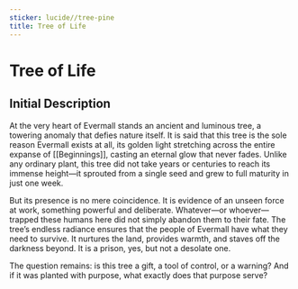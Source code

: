 ```yaml
---
sticker: lucide//tree-pine
title: Tree of Life
---
```


# Tree of Life
## Initial Description
At the very heart of Evermall stands an ancient and luminous tree, a towering anomaly that defies nature itself. It is said that this tree is the sole reason Evermall exists at all, its golden light stretching across the entire expanse of [[Beginnings]], casting an eternal glow that never fades. Unlike any ordinary plant, this tree did not take years or centuries to reach its immense height—it sprouted from a single seed and grew to full maturity in just one week.

But its presence is no mere coincidence. It is evidence of an unseen force at work, something powerful and deliberate. Whatever—or whoever—trapped these humans here did not simply abandon them to their fate. The tree’s endless radiance ensures that the people of Evermall have what they need to survive. It nurtures the land, provides warmth, and staves off the darkness beyond. It is a prison, yes, but not a desolate one.

The question remains: is this tree a gift, a tool of control, or a warning? And if it was planted with purpose, what exactly does that purpose serve?